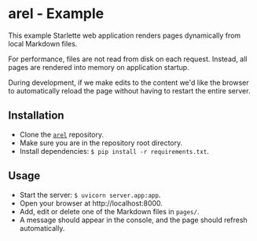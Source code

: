 # arel - Example

This example Starlette web application renders pages dynamically from local Markdown files.

For performance, files are not read from disk on each request. Instead, all pages are rendered into memory on application startup.

During development, if we make edits to the content we'd like the browser to automatically reload the page without having to restart the entire server.

## Installation

- Clone the [`arel`](https://github.com/florimondmanca/arel) repository.
- Make sure you are in the repository root directory.
- Install dependencies: `$ pip install -r requirements.txt`.

## Usage

- Start the server: `$ uvicorn server.app:app`.
- Open your browser at http://localhost:8000.
- Add, edit or delete one of the Markdown files in `pages/`.
- A message should appear in the console, and the page should refresh automatically.
